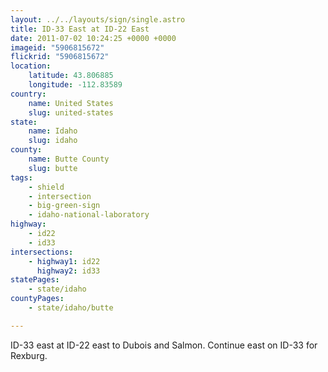 ```yaml
---
layout: ../../layouts/sign/single.astro
title: ID-33 East at ID-22 East
date: 2011-07-02 10:24:25 +0000 +0000
imageid: "5906815672"
flickrid: "5906815672"
location:
    latitude: 43.806885
    longitude: -112.83589
country:
    name: United States
    slug: united-states
state:
    name: Idaho
    slug: idaho
county:
    name: Butte County
    slug: butte
tags:
    - shield
    - intersection
    - big-green-sign
    - idaho-national-laboratory
highway:
    - id22
    - id33
intersections:
    - highway1: id22
      highway2: id33
statePages:
    - state/idaho
countyPages:
    - state/idaho/butte

---
```

ID-33 east at ID-22 east to Dubois and Salmon.  Continue east on ID-33 for Rexburg.